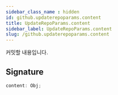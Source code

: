 ```yaml
---
sidebar_class_name : hidden
id: github.updaterepoparams.content
title: UpdateRepoParams.content
sidebar_label: UpdateRepoParams.content
slug: /github.updaterepoparams.content
---
```






커밋할 내용입니다.

## Signature

```typescript
content: Obj;
```
